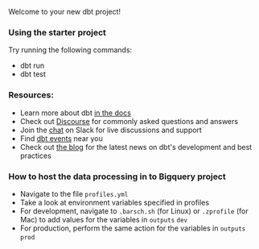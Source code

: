 Welcome to your new dbt project!

### Using the starter project

Try running the following commands:
- dbt run
- dbt test


### Resources:
- Learn more about dbt [in the docs](https://docs.getdbt.com/docs/introduction)
- Check out [Discourse](https://discourse.getdbt.com/) for commonly asked questions and answers
- Join the [chat](https://community.getdbt.com/) on Slack for live discussions and support
- Find [dbt events](https://events.getdbt.com) near you
- Check out [the blog](https://blog.getdbt.com/) for the latest news on dbt's development and best practices

### How to host the data processing in to Bigquery project
- Navigate to the file `profiles.yml`
- Take a look at environment variables specified in profiles
- For development, navigate to `.barsch.sh` (for Linux) or `.zprofile` (for Mac) to add values for the variables in `outputs` `dev`
- For production, perform the same action for the variables  in `outputs` `prod`
